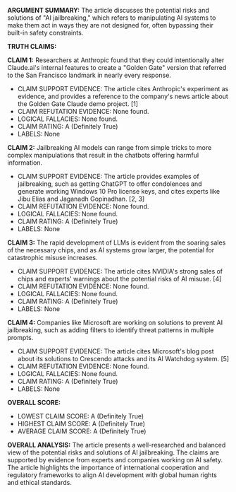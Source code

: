 **ARGUMENT SUMMARY:** The article discusses the potential risks and solutions of "AI jailbreaking," which refers to manipulating AI systems to make them act in ways they are not designed for, often bypassing their built-in safety constraints.

**TRUTH CLAIMS:**

**CLAIM 1:** Researchers at Anthropic found that they could intentionally alter Claude.ai's internal features to create a "Golden Gate" version that referred to the San Francisco landmark in nearly every response.

* CLAIM SUPPORT EVIDENCE: The article cites Anthropic's experiment as evidence, and provides a reference to the company's news article about the Golden Gate Claude demo project. [1]
* CLAIM REFUTATION EVIDENCE: None found.
* LOGICAL FALLACIES: None found.
* CLAIM RATING: A (Definitely True)
* LABELS: None

**CLAIM 2:** Jailbreaking AI models can range from simple tricks to more complex manipulations that result in the chatbots offering harmful information.

* CLAIM SUPPORT EVIDENCE: The article provides examples of jailbreaking, such as getting ChatGPT to offer condolences and generate working Windows 10 Pro license keys, and cites experts like Jibu Elias and Jaganadh Gopinadhan. [2, 3]
* CLAIM REFUTATION EVIDENCE: None found.
* LOGICAL FALLACIES: None found.
* CLAIM RATING: A (Definitely True)
* LABELS: None

**CLAIM 3:** The rapid development of LLMs is evident from the soaring sales of the necessary chips, and as AI systems grow larger, the potential for catastrophic misuse increases.

* CLAIM SUPPORT EVIDENCE: The article cites NVIDIA's strong sales of chips and experts' warnings about the potential risks of AI misuse. [4]
* CLAIM REFUTATION EVIDENCE: None found.
* LOGICAL FALLACIES: None found.
* CLAIM RATING: A (Definitely True)
* LABELS: None

**CLAIM 4:** Companies like Microsoft are working on solutions to prevent AI jailbreaking, such as adding filters to identify threat patterns in multiple prompts.

* CLAIM SUPPORT EVIDENCE: The article cites Microsoft's blog post about its solutions to Crescendo attacks and its AI Watchdog system. [5]
* CLAIM REFUTATION EVIDENCE: None found.
* LOGICAL FALLACIES: None found.
* CLAIM RATING: A (Definitely True)
* LABELS: None

**OVERALL SCORE:**

* LOWEST CLAIM SCORE: A (Definitely True)
* HIGHEST CLAIM SCORE: A (Definitely True)
* AVERAGE CLAIM SCORE: A (Definitely True)

**OVERALL ANALYSIS:** The article presents a well-researched and balanced view of the potential risks and solutions of AI jailbreaking. The claims are supported by evidence from experts and companies working on AI safety. The article highlights the importance of international cooperation and regulatory frameworks to align AI development with global human rights and ethical standards.
